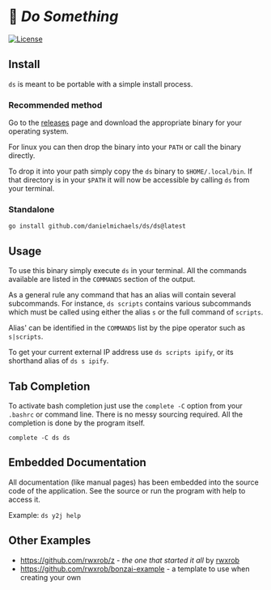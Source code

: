 # 🌳 *Do Something*

[![License](https://img.shields.io/badge/license-Apache2-brightgreen.svg)](LICENSE)

## Install

`ds` is meant to be portable with a simple install process.

### Recommended method

Go to the [releases](https://github.com/danielmichaels/ds/releases) page and 
download the appropriate binary for your operating system.

For linux you can then drop the binary into your `PATH` or call the binary directly.

To drop it into your path simply copy the `ds` binary to `$HOME/.local/bin`. If that directory is 
in your `$PATH` it will now be accessible by calling `ds` from your terminal.

### Standalone

```
go install github.com/danielmichaels/ds/ds@latest
```

## Usage

To use this binary simply execute `ds` in your terminal. All the commands available are listed in 
the `COMMANDS` section of the output.

As a general rule any command that has an alias will contain several subcommands. For instance,
`ds scripts` contains various subcommands which must be called using either the alias `s` or the
full command of `scripts`.

Alias' can be identified in the `COMMANDS` list by the pipe operator such as `s|scripts`. 

To get your current external IP address use `ds scripts ipify`, or its shorthand alias of `ds s ipify`.


## Tab Completion

To activate bash completion just use the `complete -C` option from your
`.bashrc` or command line. There is no messy sourcing required. All the
completion is done by the program itself.

```
complete -C ds ds
```

## Embedded Documentation

All documentation (like manual pages) has been embedded into the source
code of the application. See the source or run the program with help to
access it.

Example: `ds y2j help`

## Other Examples

* <https://github.com/rwxrob/z> - *the one that started it all* by [rwxrob]
* <https://github.com/rwxrob/bonzai-example> - a template to use when creating your own

[rwxrob]: https://github.com/rwxrob
